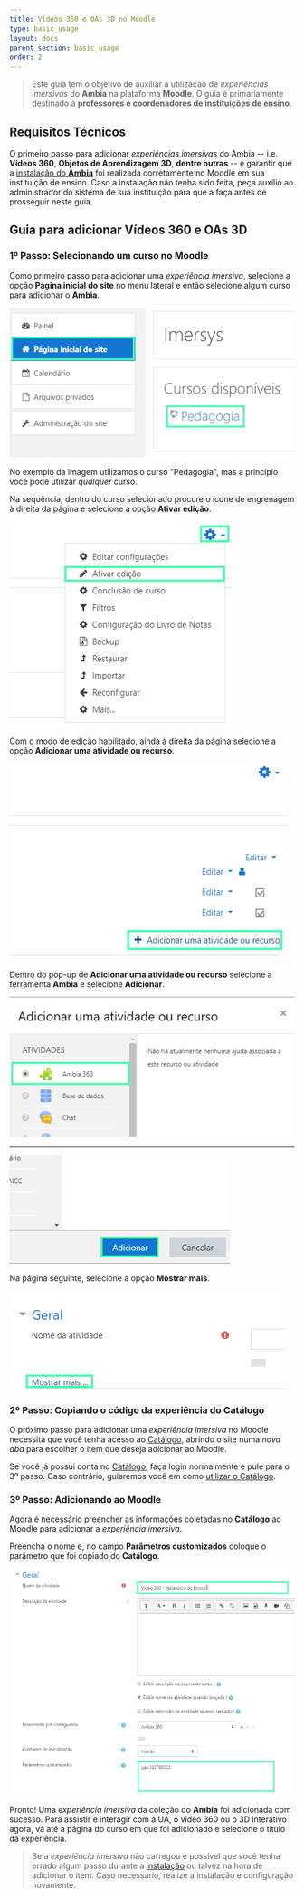```yaml
---
title: Vídeos 360 e OAs 3D no Moodle
type: basic_usage
layout: docs
parent_section: basic_usage
order: 2
---
```


[moodle]: ./moodle.md
[catalogo]: ./index.md

> Este guia tem o objetivo de auxiliar a utilização de *experiências imersivas* do **Ambia** na plataforma **Moodle**. O guia é primariamente destinado à **professores e coordenadores de instituições de ensino**.

## Requisitos Técnicos

O primeiro passo para adicionar *experiências imersivas* do Ambia -- i.e. **Vídeos 360**, **Objetos de Aprendizagem 3D**, **dentre outras** -- é garantir que a [instalação do **Ambia**][moodle] foi realizada corretamente no Moodle em sua instituição de ensino. Caso a instalação não tenha sido feita, peça auxílio ao administrador do sistema de sua instituição para que a faça antes de prosseguir neste guia.

## Guia para adicionar Vídeos 360 e OAs 3D

### 1º Passo: Selecionando um curso no Moodle

Como primeiro passo para adicionar uma *experiência imersiva*, selecione a opção **Página inicial do site** no menu lateral e então selecione algum curso para adicionar o **Ambia**.

![](../images/Moodle-SS5.png)

No exemplo da imagem utilizamos o curso "Pedagogia", mas a princípio você pode utilizar *qualquer* curso.

Na sequência, dentro do curso selecionado procure o ícone de engrenagem à direita da página e selecione a opção **Ativar edição**.

![](../images/Moodle-SS6.png)

Com o modo de edição habilitado, ainda à direita da página selecione a opção **Adicionar uma atividade ou recurso**.

![](../images/Moodle-SS7.png)

Dentro do pop-up de **Adicionar uma atividade ou recurso** selecione a ferramenta **Ambia** e selecione **Adicionar**.

![](../images/Moodle-SS8.png)

-----------------------------------

![](../images/Moodle-SS9.png)

Na página seguinte, selecione a opção **Mostrar mais**.

![](../images/Moodle-SS10.png)

### 2º Passo: Copiando o código da experiência do Catálogo

O próximo passo para adicionar uma *experiência imersiva* no Moodle necessita que você tenha acesso ao [Catálogo](https://catalogo.imersys.com/), abrindo o site numa *nova aba* para escolher o item que deseja adicionar ao Moodle.

Se você já possui conta no [Catálogo](https://catalogo.imersys.com/), faça login normalmente e pule para o 3º passo. Caso contrário, guiaremos você em como [utilizar o Catálogo][catalogo].

### 3º Passo: Adicionando ao Moodle

Agora é necessário preencher as informações coletadas no **Catálogo** ao Moodle para adicionar a *experiência imersiva*.

Preencha o nome e, no campo **Parâmetros customizados** coloque o parâmetro que foi copiado do **Catálogo**.

![](../images/Moodle-SS11.png)

Pronto! Uma *experiência imersiva* da coleção do **Ambia** foi adicionada com sucesso. Para assistir e interagir com a UA, o vídeo 360 ou o 3D interativo agora, vá até a página do curso em que foi adicionado e selecione o título da experiência.

>Se a *experiência imersiva* não carregou é possível que você tenha errado algum passo durante a [instalação][moodle] ou talvez na hora de adicionar o item. Caso necessário, realize a instalação e configuração novamente.
